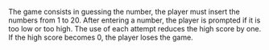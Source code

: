 The game consists in guessing the number, the player must insert the numbers from 1 to 20.
After entering a number, the player is prompted if it is too low or too high. The use of each attempt reduces the high score by one.
If the high score becomes 0, the player loses the game.